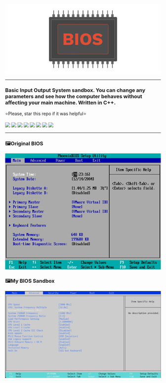 ![logo](https://github.com/ByteCorum/BIOS/blob/main/imgs/LOGO.png?raw=true)

---
### Basic Input Output System sandbox. You can change any parameters and see how the computer behaves without affecting your main machine. Written in C++.

⭐Please, star this repo if it was helpful⭐
<p>
  <img src="https://img.shields.io/badge/C%2B%2B-00599C?style=for-the-badge&logo=c%2B%2B&logoColor=white">
  <img src="https://img.shields.io/badge/Visual_Studio-5C2D91?style=for-the-badge&logo=visual%20studio&logoColor=white">
  <img src="https://img.shields.io/badge/Windows-0078D6?style=for-the-badge&logo=windows&logoColor=white">
  <img src="https://img.shields.io/badge/build-passing-76B900?style=for-the-badge&logo=&logoColor=whit">
  <img src="https://img.shields.io/badge/tests-100/100-76B900?style=for-the-badge&logo=&logoColor=whit">
  <img src="https://img.shields.io/badge/code quality-A-76B900?style=for-the-badge&logo=&logoColor=whit">
  <img src="https://img.shields.io/badge/license-MIT-blue?style=for-the-badge&logo=&logoColor=whit">
  <img src="https://img.shields.io/badge/BIOS-v1.0.0-blue?style=for-the-badge&logo=&logoColor=whit">
</p>

---

### 🖼️Original BIOS
![logo](https://github.com/ByteCorum/BIOS/blob/main/imgs/obios.png?raw=true)

### 🖼️My BIOS Sandbox
![logo](https://github.com/ByteCorum/BIOS/blob/main/imgs/shoot%201.png?raw=true)
